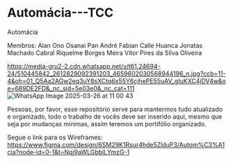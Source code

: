 # Automácia---TCC

Automácia

Membros:
  Alan Ono Osanai Pan
  André Fabian Calle Huanca
  Jonatas Machado Cabral
  Riquelme Borges Meira
  Vítor Pires da Silva Oliveira

  https://media-gru2-2.cdn.whatsapp.net/v/t61.24694-24/510445842_2612829092391203_4659602030568944196_n.jpg?ccb=11-4&oh=01_Q5Aa2AGw2eq3uY8sXCtq6x55Y6cjhePE55uAV_gIuKXC4jDV4w&oe=689DE2FD&_nc_sid=5e03e0&_nc_cat=111
  ![WhatsApp Image 2025-03-26 at 11 00 43](https://github.com/user-attachments/assets/458864b3-5b5c-4e5b-8402-101ef0321787)

Pessoas, por favor, esse repositório serve para mantermos tudo atualizado e organizado, todo o trabalho de vocês deve ser inserido aqui, mesmo que seja por mudanças mínimas, assim teremos um portifólio organizado.

Segue o link para os Wireframes: https://www.figma.com/design/6SM29K1Rsur4hde5ZlduP3/Autom%C3%A1cia?node-id=0-1&t=Nqj9aWLGbblLYmzG-1
